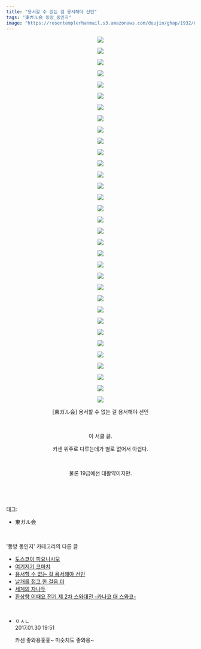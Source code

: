 ```yaml
---
title: "용서할 수 없는 걸 용서해야 선인"
tags: "東ガル会 동방_동인지"
image: "https://rosentemplerhanmail.s3.amazonaws.com/doujin/ghap/1932/001.jpg"
---
```

<div class="article">
<p style="text-align: center; clear: none; float: none;"><img src="{{ site.imgserver11 }}/ghap/1932/001.jpg"/></p>
<p style="text-align: center; clear: none; float: none;"><img src="{{ site.imgserver11 }}/ghap/1932/002.jpg"/></p>
<p style="text-align: center; clear: none; float: none;"><img src="{{ site.imgserver11 }}/ghap/1932/003.jpg"/></p>
<p style="text-align: center; clear: none; float: none;"><img src="{{ site.imgserver11 }}/ghap/1932/004.jpg"/></p>
<p style="text-align: center; clear: none; float: none;"><img src="{{ site.imgserver11 }}/ghap/1932/005.jpg"/></p>
<p style="text-align: center; clear: none; float: none;"><img src="{{ site.imgserver11 }}/ghap/1932/006.jpg"/></p>
<p style="text-align: center; clear: none; float: none;"><img src="{{ site.imgserver11 }}/ghap/1932/007.jpg"/></p>
<p style="text-align: center; clear: none; float: none;"><img src="{{ site.imgserver11 }}/ghap/1932/008.jpg"/></p>
<p style="text-align: center; clear: none; float: none;"><img src="{{ site.imgserver11 }}/ghap/1932/009.jpg"/></p>
<p style="text-align: center; clear: none; float: none;"><img src="{{ site.imgserver11 }}/ghap/1932/010.jpg"/></p>
<p style="text-align: center; clear: none; float: none;"><img src="{{ site.imgserver11 }}/ghap/1932/011.jpg"/></p>
<p style="text-align: center; clear: none; float: none;"><img src="{{ site.imgserver11 }}/ghap/1932/012.jpg"/></p>
<p style="text-align: center; clear: none; float: none;"><img src="{{ site.imgserver11 }}/ghap/1932/013.jpg"/></p>
<p style="text-align: center; clear: none; float: none;"><img src="{{ site.imgserver11 }}/ghap/1932/014.jpg"/></p>
<p style="text-align: center; clear: none; float: none;"><img src="{{ site.imgserver11 }}/ghap/1932/015.jpg"/></p>
<p style="text-align: center; clear: none; float: none;"><img src="{{ site.imgserver11 }}/ghap/1932/016.jpg"/></p>
<p style="text-align: center; clear: none; float: none;"><img src="{{ site.imgserver11 }}/ghap/1932/017.jpg"/></p>
<p style="text-align: center; clear: none; float: none;"><img src="{{ site.imgserver11 }}/ghap/1932/018.jpg"/></p>
<p style="text-align: center; clear: none; float: none;"><img src="{{ site.imgserver11 }}/ghap/1932/019.jpg"/></p>
<p style="text-align: center; clear: none; float: none;"><img src="{{ site.imgserver11 }}/ghap/1932/020.jpg"/></p>
<p style="text-align: center; clear: none; float: none;"><img src="{{ site.imgserver11 }}/ghap/1932/021.jpg"/></p>
<p style="text-align: center; clear: none; float: none;"><img src="{{ site.imgserver11 }}/ghap/1932/022.jpg"/></p>
<p style="text-align: center; clear: none; float: none;"><img src="{{ site.imgserver11 }}/ghap/1932/023.jpg"/></p>
<p style="text-align: center; clear: none; float: none;"><img src="{{ site.imgserver11 }}/ghap/1932/024.jpg"/></p>
<p style="text-align: center; clear: none; float: none;"><img src="{{ site.imgserver11 }}/ghap/1932/025.jpg"/></p>
<p style="text-align: center; clear: none; float: none;"><img src="{{ site.imgserver11 }}/ghap/1932/026.jpg"/></p>
<p style="text-align: center; clear: none; float: none;"><img src="{{ site.imgserver11 }}/ghap/1932/027.jpg"/></p>
<p style="text-align: center; clear: none; float: none;"><img src="{{ site.imgserver11 }}/ghap/1932/028.jpg"/></p>
<p style="text-align: center; clear: none; float: none;"><img src="{{ site.imgserver11 }}/ghap/1932/029.jpg"/></p>
<p style="text-align: center; clear: none; float: none;"><img src="{{ site.imgserver11 }}/ghap/1932/030.jpg"/></p>
<p style="text-align: center; clear: none; float: none;"><img src="{{ site.imgserver11 }}/ghap/1932/031.jpg"/></p>
<p style="text-align: center; clear: none; float: none;"><img src="{{ site.imgserver11 }}/ghap/1932/032.jpg"/></p>
<p style="text-align: center; clear: none; float: none;"><img src="{{ site.imgserver11 }}/ghap/1932/033.jpg"/></p>
<p style="text-align: center; clear: none; float: none;">[東ガル会] 용서할 수 없는 걸 용서해야 선인</p>
<p style="text-align: center; clear: none; float: none;"><br/></p>
<p style="text-align: center; clear: none; float: none;">이 서클 끝.</p>
<p style="text-align: center; clear: none; float: none;">카센 위주로 다루는데가 별로 없어서 아쉽다.</p>
<p style="text-align: center; clear: none; float: none;"><br/></p>
<p style="text-align: center; clear: none; float: none;">물론 19금에선 대활약이지만.</p>
<p><br/></p>
</div><br/>
<div class="tagTrail">
<p>태그: </p>
<ul>
<li>東ガル会</li>
</ul>
</div><br/>
<div class="another">
<p>'동방 동인지' 카테고리의 다른 글</p>
<ul>
<li><a href="/ghap_1934">도스코이 피요니시모</a></li>
<li><a href="/ghap_1933">여기저기 코마치</a></li>
<li><a href="/ghap_1932">용서할 수 없는 걸 용서해야 선인</a></li>
<li><a href="/ghap_1931">날개를 접고 한 걸음 더</a></li>
<li><a href="/ghap_1930">세계의 자나두</a></li>
<li><a href="/ghap_1929">환상향 어때요 전기 제 2차 스와대전 -카나코 대 스와코-</a></li>
</ul>
</div><br/>
<div class="cb_module cb_fluid">
<div class="cb_wrt cb_profile">
<div class="comment">
<ul>
<li class="cb_thumb_off" id="comment14903025">
<div class="cb_comment_area">
<div class="cb_info_area">
<div class="cb_section">
<span class="cb_nick_name">ㅇㅅㄴ</span>
</div>
<div class="cb_section">
<span class="cb_date">2017.01.30 19:51 </span>
</div>
</div>
<div class="cb_dsc_comment">
<p class="cb_dsc">
											카센 좋와용홍홍~ 미슷치도 좋와용~
										</p>
</div>
</div></li>
</ul>
</div>
</div><!-- commentList close -->
</div><br/>
